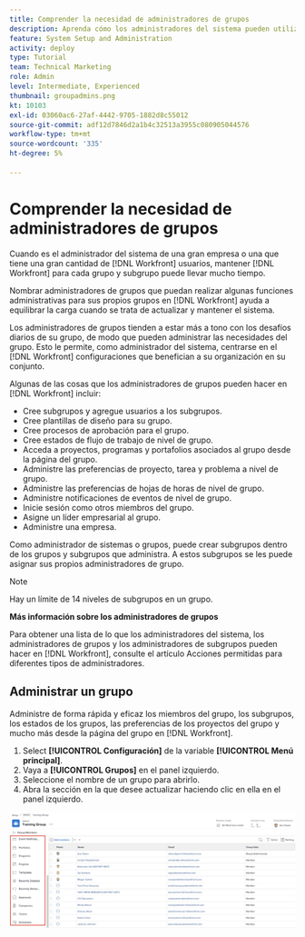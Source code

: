 ```yaml
---
title: Comprender la necesidad de administradores de grupos
description: Aprenda cómo los administradores del sistema pueden utilizar los administradores de grupos para mantener la configuración de  [!DNL Workfront]  y, al mismo tiempo, dar a los grupos más control sobre su trabajo.
feature: System Setup and Administration
activity: deploy
type: Tutorial
team: Technical Marketing
role: Admin
level: Intermediate, Experienced
thumbnail: groupadmins.png
kt: 10103
exl-id: 03060ac6-27af-4442-9705-1882d8c55012
source-git-commit: adf12d7846d2a1b4c32513a3955c080905044576
workflow-type: tm+mt
source-wordcount: '335'
ht-degree: 5%

---
```


# Comprender la necesidad de administradores de grupos

<!---
21.4 updates have been made
--->

Cuando es el administrador del sistema de una gran empresa o una que tiene una gran cantidad de [!DNL Workfront] usuarios, mantener [!DNL Workfront] para cada grupo y subgrupo puede llevar mucho tiempo.

Nombrar administradores de grupos que puedan realizar algunas funciones administrativas para sus propios grupos en [!DNL Workfront] ayuda a equilibrar la carga cuando se trata de actualizar y mantener el sistema.

Los administradores de grupos tienden a estar más a tono con los desafíos diarios de su grupo, de modo que pueden administrar las necesidades del grupo. Esto le permite, como administrador del sistema, centrarse en el [!DNL Workfront] configuraciones que benefician a su organización en su conjunto.

Algunas de las cosas que los administradores de grupos pueden hacer en [!DNL Workfront] incluir:

* Cree subgrupos y agregue usuarios a los subgrupos.
* Cree plantillas de diseño para su grupo.
* Cree procesos de aprobación para el grupo.
* Cree estados de flujo de trabajo de nivel de grupo.
* Acceda a proyectos, programas y portafolios asociados al grupo desde la página del grupo.
* Administre las preferencias de proyecto, tarea y problema a nivel de grupo.
* Administre las preferencias de hojas de horas de nivel de grupo.
* Administre notificaciones de eventos de nivel de grupo.
* Inicie sesión como otros miembros del grupo.
* Asigne un líder empresarial al grupo.
* Administre una empresa.

Como administrador de sistemas o grupos, puede crear subgrupos dentro de los grupos y subgrupos que administra. A estos subgrupos se les puede asignar sus propios administradores de grupo.

>[!NOTE]
>
>Hay un límite de 14 niveles de subgrupos en un grupo.

**Más información sobre los administradores de grupos**

<!---
bullet points below need hyperlinks
--->

Para obtener una lista de lo que los administradores del sistema, los administradores de grupos y los administradores de subgrupos pueden hacer en [!DNL Workfront], consulte el artículo Acciones permitidas para diferentes tipos de administradores.

## Administrar un grupo

Administre de forma rápida y eficaz los miembros del grupo, los subgrupos, los estados de los grupos, las preferencias de los proyectos del grupo y mucho más desde la página del grupo en [!DNL Workfront].

1. Select **[!UICONTROL Configuración]** de la variable **[!UICONTROL Menú principal]**.
1. Vaya a **[!UICONTROL Grupos]** en el panel izquierdo.
1. Seleccione el nombre de un grupo para abrirlo.
1. Abra la sección en la que desee actualizar haciendo clic en ella en el panel izquierdo.

![Página Grupo](assets/admin-fund-manage-a-group.png)

<!---
learn more URLs
Create and manage groups 
Create and manage subgroups 
Business leader overview 
--->
